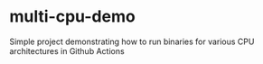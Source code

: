 # multi-cpu-demo
Simple project demonstrating how to run binaries for various CPU architectures in Github Actions
